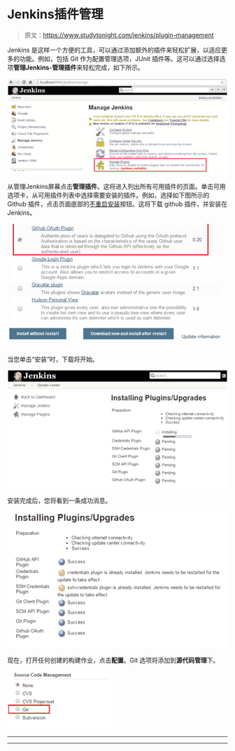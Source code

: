 # Jenkins插件管理

> 原文：<https://www.studytonight.com/jenkins/plugin-management>

Jenkins 是这样一个方便的工具，可以通过添加额外的插件来轻松扩展，以适应更多的功能。例如，包括 Git 作为配置管理选项，JUnit 插件等。这可以通过选择选项**管理Jenkins-管理插件**来轻松完成，如下所示。

![Plugin Management](img/3f5b62393a56dea5863a5f64a85ddad2.png)

从管理Jenkins屏幕点击**管理插件**。这将进入列出所有可用插件的页面。单击可用选项卡，从可用插件列表中选择需要安装的插件。例如，选择如下图所示的 Github 插件，点击页面底部的<u>不重启安装</u>按钮。这将下载 github 插件，并安装在Jenkins。

![Plugin Management](img/5ac83fd347d3d71b7ff422da2e75c265.png)

当您单击“安装”时，下载将开始。

![Plugin Management](img/f00faa3727ca6f3e9d099b50601a58ce.png)

安装完成后，您将看到一条成功消息。

![Plugin Management](img/2b8891d9d5423415215a19a765e937d8.png)

现在，打开任何创建的构建作业，点击**配置**。Git 选项将添加到**源代码管理**下。

![Plugin Management](img/efd42a99f0e6773bc75b343a6d83e03b.png)

* * *

* * *